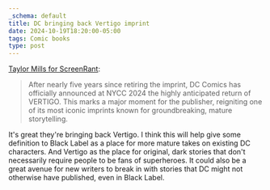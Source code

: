 ```yaml
---
_schema: default
title: DC bringing back Vertigo imprint
date: 2024-10-19T18:20:00-05:00
tags: Comic books
type: post
---
```


<a href="https://screenrant.com/dc-vertigo-comics-return-2024/" target="_blank" rel="noopener">Taylor Mills for ScreenRant</a>:

> After nearly five years since retiring the imprint, DC Comics has officially announced at NYCC 2024 the highly anticipated return of VERTIGO. This marks a major moment for the publisher, reigniting one of its most iconic imprints known for groundbreaking, mature storytelling.

It's great they're bringing back Vertigo. I think this will help give some definition to Black Label as a place for more mature takes on existing DC characters. And Vertigo as the place for original, dark stories that don't necessarily require people to be fans of superheroes. It could also be a great avenue for new writers to break in with stories that DC might not otherwise have published, even in Black Label.
